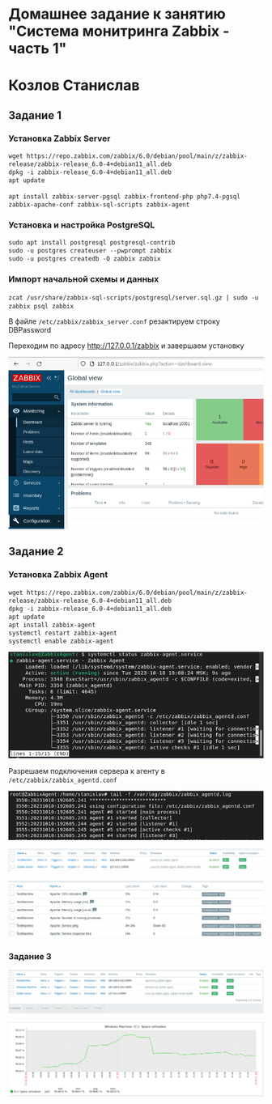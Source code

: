 # Домашнее задание к занятию "Система монитринга Zabbix - часть 1"
# Козлов Станислав

## Задание 1
### Установка Zabbix Server

```
wget https://repo.zabbix.com/zabbix/6.0/debian/pool/main/z/zabbix-release/zabbix-release_6.0-4+debian11_all.deb
dpkg -i zabbix-release_6.0-4+debian11_all.deb
apt update

apt install zabbix-server-pgsql zabbix-frontend-php php7.4-pgsql zabbix-apache-conf zabbix-sql-scripts zabbix-agent
```
### Установка и настройка PostgreSQL

```
sudo apt install postgresql postgresql-contrib
sudo -u postgres createuser --pwprompt zabbix
sudo -u postgres createdb -O zabbix zabbix
```
### Импорт начальной схемы и данных

`zcat /usr/share/zabbix-sql-scripts/postgresql/server.sql.gz | sudo -u zabbix psql zabbix`

В файле `/etc/zabbix/zabbix_server.conf` резактируем строку DBPassword

Переходим по адресу http://127.0.0.1/zabbix и завершаем установку

![Админка Zabbix](https://github.com/stkv1/zabbix-01/blob/main/img/002.PNG)

## Задание 2

### Установка Zabbix Agent

```
wget https://repo.zabbix.com/zabbix/6.0/debian/pool/main/z/zabbix-release/zabbix-release_6.0-4+debian11_all.deb
dpkg -i zabbix-release_6.0-4+debian11_all.deb 
apt update
apt install zabbix-agent
systemctl restart zabbix-agent
systemctl enable zabbix-agent
```
![Запущенный Zabbix Agent](https://github.com/stkv1/zabbix-01/blob/main/img/003.PNG)

Разрешаем подключения сервера к агенту в `/etc/zabbix/zabbix_agentd.conf`

![лог Zabbix-агента](https://github.com/stkv1/zabbix-01/blob/main/img/012.PNG)

![Активные агенты в панели управления](https://github.com/stkv1/zabbix-01/blob/main/img/006.PNG)

![Данные от агентов](https://github.com/stkv1/zabbix-01/blob/main/img/013.PNG)

### Задание 3
![Активные агенты в панели управления](https://github.com/stkv1/zabbix-01/blob/main/img/009.PNG)

![Использование диска C:](https://github.com/stkv1/zabbix-01/blob/main/img/010.PNG)